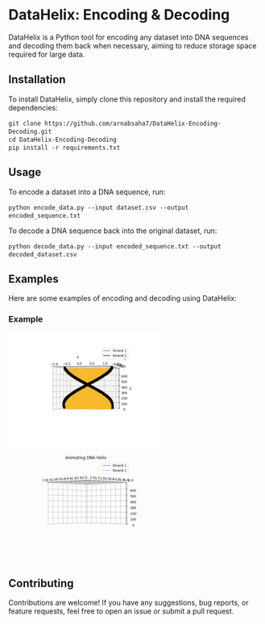 # DataHelix: Encoding & Decoding

DataHelix is a Python tool for encoding any dataset into DNA sequences and decoding them back when necessary, aiming to reduce storage space required for large data.

## Installation

To install DataHelix, simply clone this repository and install the required dependencies:

```
git clone https://github.com/arnabsaha7/DataHelix-Encoding-Decoding.git
cd DataHelix-Encoding-Decoding
pip install -r requirements.txt
```

## Usage

To encode a dataset into a DNA sequence, run:

```
python encode_data.py --input dataset.csv --output encoded_sequence.txt
```

To decode a DNA sequence back into the original dataset, run:

```
python decode_data.py --input encoded_sequence.txt --output decoded_dataset.csv
```

## Examples

Here are some examples of encoding and decoding using DataHelix:

### Example

<img src="output/Figure_2.png" alt="Output PNG" width="300"/> <img src="output/dna_animation.gif" alt="DNA Animation" width="300"/>


## Contributing

Contributions are welcome! If you have any suggestions, bug reports, or feature requests, feel free to open an issue or submit a pull request.


